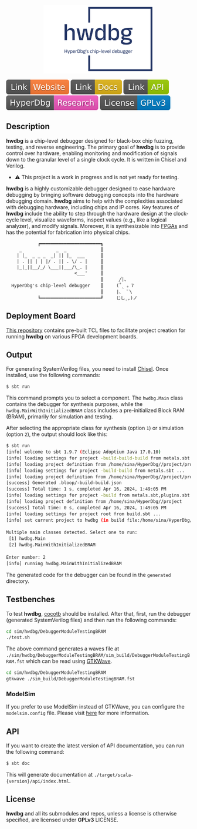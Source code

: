 <p align="center">
   <img alt="hwdbg" title="hwdbg" src="https://github.com/HyperDbg/graphics/blob/master/Logos/hwdbg/hwdbg-high-resolution-logo-transparent.png?raw=true" width="300">
</p>

<p align="left">
<a href="https://hwdbg.hyperdbg.org"><img src="https://raw.githubusercontent.com/HyperDbg/graphics/master/Badges/Link-Website-orange.svg" alt="Website"></a>
<a href="https://hwdbg.hyperdbg.org/docs"><img src="https://raw.githubusercontent.com/HyperDbg/graphics/master/Badges/Link-Docs-yellow.svg" alt="Docs"></a>
<a href="https://hwdbg.hyperdbg.org/api"><img src="https://raw.githubusercontent.com/HyperDbg/graphics/master/Badges/Link-API-green.svg" alt="API"></a>
<a href="https://research.hyperdbg.org"><img src="https://raw.githubusercontent.com/HyperDbg/graphics/master/Badges/Link-Research-pink.svg" alt="Published Researches"></a>
<a href="https://www.gnu.org/licenses/gpl-3.0"><img src="https://raw.githubusercontent.com/HyperDbg/graphics/master/Badges/License-GPLv3-blue.svg" alt="License"></a>
</p>

## Description

**hwdbg** is a chip-level debugger designed for black-box chip fuzzing, testing, and reverse engineering. The primary goal of **hwdbg** is to provide control over hardware, enabling monitoring and modification of signals down to the granular level of a single clock cycle. It is written in Chisel and Verilog.

- ⚠️ This project is a work in progress and is not yet ready for testing.

**hwdbg** is a highly customizable debugger designed to ease hardware debugging by bringing software debugging concepts into the hardware debugging domain. **hwdbg** aims to help with the complexities associated with debugging hardware, including chips and IP cores. Key features of **hwdbg** include the ability to step through the hardware design at the clock-cycle level, visualize waveforms, inspect values (e.g., like a logical analyzer), and modify signals. Moreover, it is synthesizable into [FPGAs](https://github.com/HyperDbg/hwdbg-fpga) and has the potential for fabrication into physical chips.

```
            ┏━━━━━━━━━━━━━━━━━━━━━━━┓
     _             _  _             ┃
    | |_  _ _ _  _| || |_  ___      ┃
    | . || | | |/ . || . \/ . |     ┃
    |_|_||__/_/ \___||___/\_. |     ┃
                          <___'     ┃
                                    ┃      ╱|、
  HyperDbg's chip-level debugger    ┃     (˚ˎ 。7
                                    ┃     |、 ˜〵
            ┗━━━━━━━━━━━━━━━━━━━━━━━┛     じしˍ,)ノ
```

## Deployment Board 

[This repository](https://github.com/HyperDbg/hwdbg-fpga) contains pre-built TCL files to facilitate project creation for running **hwdbg** on various FPGA development boards.

## Output 

For generating SystemVerilog files, you need to install [Chisel](https://www.chisel-lang.org/docs/installation). Once installed, use the following commands:

```sh
$ sbt run
```

This command prompts you to select a component. The `hwdbg.Main` class contains the debugger for synthesis purposes, while the `hwdbg.MainWithInitializedBRAM` class includes a pre-initialized Block RAM (BRAM), primarily for simulation and testing.

After selecting the appropriate class for synthesis (option `1`) or simulation (option `2`), the output should look like this:

```sh
$ sbt run
[info] welcome to sbt 1.9.7 (Eclipse Adoptium Java 17.0.10)
[info] loading settings for project -build-build-build from metals.sbt ...
[info] loading project definition from /home/sina/HyperDbg//project/project/project
[info] loading settings for project -build-build from metals.sbt ...
[info] loading project definition from /home/sina/HyperDbg//project/project
[success] Generated .bloop/-build-build.json
[success] Total time: 1 s, completed Apr 16, 2024, 1:49:05 PM
[info] loading settings for project -build from metals.sbt,plugins.sbt ...
[info] loading project definition from /home/sina/HyperDbg//project
[success] Total time: 0 s, completed Apr 16, 2024, 1:49:05 PM
[info] loading settings for project root from build.sbt ...
[info] set current project to hwdbg (in build file:/home/sina/HyperDbg/hwdbg/)

Multiple main classes detected. Select one to run:
 [1] hwdbg.Main
 [2] hwdbg.MainWithInitializedBRAM

Enter number: 2
[info] running hwdbg.MainWithInitializedBRAM
```

The generated code for the debugger can be found in the `generated` directory.

## Testbenches

To test **hwdbg**, [cocotb](https://www.cocotb.org/) should be installed. After that, first, run the debugger (generated SystemVerilog files) and then run the following commands:

```sh
cd sim/hwdbg/DebuggerModuleTestingBRAM
./test.sh
```

The above command generates a waves file at `./sim/hwdbg/DebuggerModuleTestingBRAM/sim_build/DebuggerModuleTestingBRAM.fst` which can be read using [GTKWave](https://gtkwave.sourceforge.net/).

```sh
cd sim/hwdbg/DebuggerModuleTestingBRAM
gtkwave ./sim_build/DebuggerModuleTestingBRAM.fst
```

### ModelSim

If you prefer to use ModelSim instead of GTKWave, you can configure the `modelsim.config` file. Please visit <a href="https://github.com/HyperDbg/hwdbg/blob/main/sim/modelsim/README.md">here</a> for more information.

## API

If you want to create the latest version of API documentation, you can run the following command:

```sh
$ sbt doc
```

This will generate documentation at `./target/scala-{version}/api/index.html`.

## License

**hwdbg** and all its submodules and repos, unless a license is otherwise specified, are licensed under **GPLv3** LICENSE.

